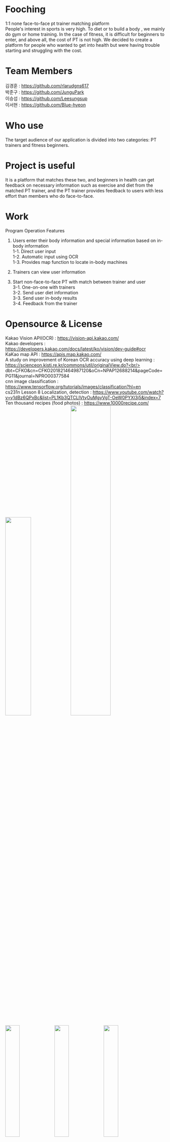 # Fooching
1:1 none face-to-face pt trainer matching platform  
People's interest in sports is very high. To diet or to build a body , we mainly do gym or home training.   In the case of fitness, it is difficult for beginners to enter, and above all, the cost of PT is not high.   We decided to create a platform for people who wanted to get into health but were having trouble starting and struggling with the cost.

# Team Members
김경훈 : https://github.com/rlarudgns617   
박준구 : https://github.com/JunguPark  
이승섭 : https://github.com/Leesungsup  
이서현 : https://github.com/Blue-hyeon  

# Who use
The target audience of our application is divided into two categories:   PT trainers and fitness beginners. 

# Project is useful
It is a platform that matches these two, and beginners in health can get feedback on necessary information such as exercise and diet from the matched PT trainer, and the PT trainer provides feedback to users with less effort than members who do face-to-face.

# Work
Program Operation Features
1. Users enter their body information and special information based on in-body information<br/> 
  1-1. Direct user input<br/> 
  1-2. Automatic input using OCR<br/> 
  1-3. Provides map function to locate in-body machines<br/> 

2. Trainers can view user information<br/> 

3. Start non-face-to-face PT with match between trainer and user<br/> 
  3-1. One-on-one with trainers<br/> 
  3-2. Send user diet information<br/> 
  3-3. Send user in-body results<br/> 
  3-4. Feedback from the trainer<br/> 

# Opensource & License
Kakao Vision API(OCR) : https://vision-api.kakao.com/<br/> 
Kakao developers : https://developers.kakao.com/docs/latest/ko/vision/dev-guide#ocr<br/> 
KaKao map API : https://apis.map.kakao.com/<br/> 
A study on improvement of Korean OCR accuracy using deep learning : https://scienceon.kisti.re.kr/commons/util/originalView.do?<br/> dbt=CFKO&cn=CFKO201821464987120&oCn=NPAP12688214&pageCode=PG11&journal=NPRO00377584<br/> 
cnn image classification : https://www.tensorflow.org/tutorials/images/classification?hl=en<br/> 
cs231n Lesson 8 Localization, detection : https://www.youtube.com/watch?v=y1dBz6QPxBc&list=PL1Kb3QTCLIVtyOuMgyVgT-OeW0PYXl3j5&index=7<br/> 
Ten thousand recipes (food photos) : https://www.10000recipe.com/<br/> 
<img src="https://user-images.githubusercontent.com/27857543/172053129-430fab1a-7501-4141-bfd4-4c55ac1180f0.png" width="40%" height="40%"/>
<img src="https://user-images.githubusercontent.com/27857543/172053402-b0c7b9bc-a5e2-41cd-8c33-39f7dcbd5e31.png" width="50%" height="50%"/>
<img src="https://user-images.githubusercontent.com/27857543/172053430-464b3f22-ace8-48b0-98cc-92420cee088a.png" width="30%" height="30%"/>
<img src="https://user-images.githubusercontent.com/27857543/172053456-f9b69c25-fac5-48c8-88fa-00847fe01d60.png" width="30%" height="30%"/>
<img src="https://user-images.githubusercontent.com/27857543/172053477-099b0f35-31fb-4f57-b08f-5f2180966da0.png" width="30%" height="30%"/>
<img src="https://user-images.githubusercontent.com/27857543/172053487-bb8532ec-6ff9-450a-9a50-e503409aa21b.png" width="30%" height="30%"/>
<img src="https://user-images.githubusercontent.com/27857543/172053389-e91e255a-288c-4846-b783-13d6413b0897.png" width="30%" height="30%"/>
